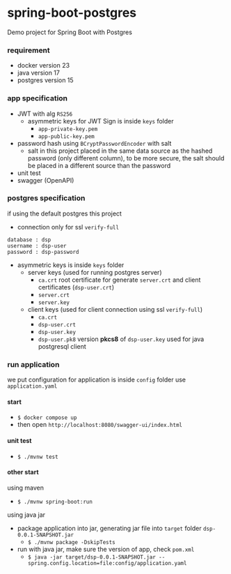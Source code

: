 # spring-boot-postgres
Demo project for Spring Boot with Postgres

### requirement
- docker version 23
- java version 17
- postgres version 15

### app specification
- JWT with alg `RS256`
  - asymmetric keys for JWT Sign is inside `keys` folder
    - `app-private-key.pem`
    - `app-public-key.pem`
- password hash using `BCryptPasswordEncoder` with salt
  - salt in this project placed in the same data source as the hashed password (only different column), to be more
    secure, the salt should be placed in a different source than the password
- unit test
- swagger (OpenAPI)

### postgres specification
if using the default postgres this project
- connection only for ssl `verify-full`
```
database : dsp
username : dsp-user
password : dsp-password
```
- asymmetric keys is inside `keys` folder
  - server keys (used for running postgres server)
    - `ca.crt` root certificate for generate `server.crt` and client certificates (`dsp-user.crt`)
    - `server.crt`
    - `server.key`
  - client keys (used for client connection using ssl `verify-full`)
    - `ca.crt`
    - `dsp-user.crt`
    - `dsp-user.key`
    - `dsp-user.pk8` version **pkcs8** of `dsp-user.key` used for java postgresql client

### run application
we put configuration for application is inside `config` folder use `application.yaml`

#### start
- `$ docker compose up`
- then open `http://localhost:8080/swagger-ui/index.html`

#### unit test
- `$ ./mvnw test`

#### other start
using maven
- `$ ./mvnw spring-boot:run`

using java jar
- package application into jar, generating jar file into `target` folder `dsp-0.0.1-SNAPSHOT.jar`
  - `$ ./mvnw package -DskipTests`
- run with java jar, make sure the version of app, check `pom.xml`
  - `$ java -jar target/dsp-0.0.1-SNAPSHOT.jar --spring.config.location=file:config/application.yaml`
